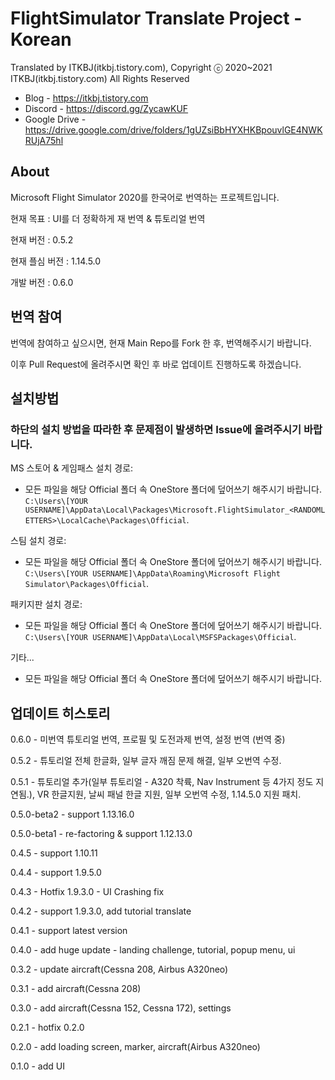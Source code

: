 # FlightSimulator Translate Project - Korean

Translated by ITKBJ(itkbj.tistory.com), Copyright ⓒ 2020~2021 ITKBJ(itkbj.tistory.com) All Rights Reserved

- Blog - https://itkbj.tistory.com
- Discord - https://discord.gg/ZycawKUF
- Google Drive - https://drive.google.com/drive/folders/1gUZsiBbHYXHKBpouvlGE4NWKRUjA75hl

## About

Microsoft Flight Simulator 2020를 한국어로 번역하는 프로젝트입니다.

현재 목표 : UI를 더 정확하게 재 번역 & 튜토리얼 번역

현재 버전 : 0.5.2

현재 플심 버전 : 1.14.5.0

개발 버전 : 0.6.0

## 번역 참여

번역에 참여하고 싶으시면, 현재 Main Repo를 Fork 한 후, 번역해주시기 바랍니다.

이후 Pull Request에 올려주시면 확인 후 바로 업데이트 진행하도록 하겠습니다.

## 설치방법

### 하단의 설치 방법을 따라한 후 문제점이 발생하면 Issue에 올려주시기 바랍니다.

MS 스토어 & 게임패스 설치 경로:
- 모든 파일을 해당 Official 폴더 속 OneStore 폴더에 덮어쓰기 해주시기 바랍니다.
`C:\Users\[YOUR USERNAME]\AppData\Local\Packages\Microsoft.FlightSimulator_<RANDOMLETTERS>\LocalCache\Packages\Official`.

스팀 설치 경로:
- 모든 파일을 해당 Official 폴더 속 OneStore 폴더에 덮어쓰기 해주시기 바랍니다.
`C:\Users\[YOUR USERNAME]\AppData\Roaming\Microsoft Flight Simulator\Packages\Official`.

패키지판 설치 경로:
- 모든 파일을 해당 Official 폴더 속 OneStore 폴더에 덮어쓰기 해주시기 바랍니다.
`C:\Users\[YOUR USERNAME]\AppData\Local\MSFSPackages\Official`.

기타...
- 모든 파일을 해당 Official 폴더 속 OneStore 폴더에 덮어쓰기 해주시기 바랍니다.

## 업데이트 히스토리

0.6.0 - 미번역 튜토리얼 번역, 프로필 및 도전과제 번역, 설정 번역 (번역 중)

0.5.2 - 튜토리얼 전체 한글화, 일부 글자 깨짐 문제 해결, 일부 오번역 수정.

0.5.1 - 튜토리얼 추가(일부 튜토리얼 - A320 착륙, Nav Instrument 등 4가지 정도 지연됨.), VR 한글지원, 
        날씨 패널 한글 지원, 일부 오번역 수정, 1.14.5.0 지원 패치.

0.5.0-beta2 - support 1.13.16.0

0.5.0-beta1 - re-factoring & support 1.12.13.0

0.4.5 - support 1.10.11

0.4.4 - support 1.9.5.0

0.4.3 - Hotfix 1.9.3.0  - UI Crashing fix

0.4.2 - support 1.9.3.0, add tutorial translate

0.4.1 - support latest version

0.4.0 - add huge update - landing challenge, tutorial, popup menu, ui

0.3.2 - update aircraft(Cessna 208, Airbus A320neo)

0.3.1 - add aircraft(Cessna 208)

0.3.0 - add aircraft(Cessna 152, Cessna 172), settings

0.2.1 - hotfix 0.2.0

0.2.0 - add loading screen, marker, aircraft(Airbus A320neo)

0.1.0 - add UI
